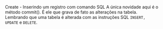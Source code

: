 Create - Inserindo um registro com comando SQL
A única novidade aqui é o método commit(). É ele que grava de fato as alterações na tabela. Lembrando que uma tabela é alterada com as instruções SQL ``INSERT, UPDATE`` e ``DELETE``.